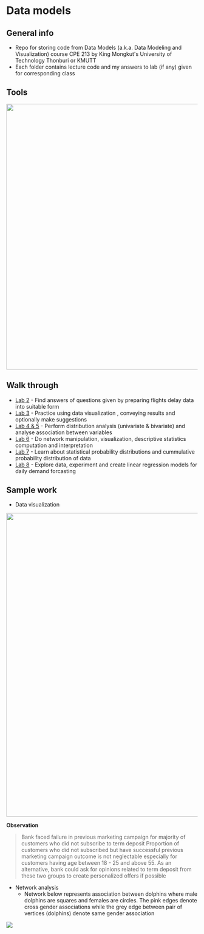 # Data models

## General info
- Repo for storing code from Data Models (a.k.a. Data Modeling and Visualization) course CPE 213 by King Mongkut's University of Technology Thonburi 
or KMUTT
- Each folder contains lecture code and my answers to lab (if any) given for corresponding class
 
## Tools
<img width=700 src="https://user-images.githubusercontent.com/57994731/157254262-e59bc86c-dc00-4cdc-9a50-c33624ca3a0a.png" />

## Walk through
- [Lab 2](https://github.com/ppkgtmm/data-models/blob/main/L2%20-%20Data%20preparation/Exercise.ipynb) - Find answers of questions given by preparing flights delay data into suitable form
- [Lab 3](https://github.com/ppkgtmm/data-models/blob/main/L3%20-%20Data%20visualization/Exercise.ipynb) - Practice using data visualization , conveying results and optionally make suggestions
- [Lab 4 & 5](https://github.com/ppkgtmm/data-models/blob/main/L4-5%20-%20Distribution%20and%20association%20analysis/Exercise.ipynb) - Perform distribution analysis (univariate & bivariate) and analyse association between variables
- [Lab 6](https://github.com/ppkgtmm/data-models/blob/main/L6%20-%20Network%20analysis/Exercise.ipynb) - Do network manipulation, visualization, descriptive statistics computation and interpretation
- [Lab 7](https://github.com/ppkgtmm/data-models/blob/main/L7%20-%20Model%20statistical%20distribution/Exercise.ipynb) - Learn about statistical probability distributions and cummulative probability distribution of data
- [Lab 8](https://github.com/ppkgtmm/data-models/blob/main/L8%20-%20Linear%20regression/Exercise.ipynb) - Explore data, experiment and create linear regression models for daily demand forcasting

## Sample work
- Data visualization

 <img width=800 src="https://user-images.githubusercontent.com/57994731/157262994-3748696d-650b-4751-8c17-d7afee234dde.png" />
 
 **Observation**
  > Bank faced failure in previous marketing campaign for majority of customers who did not subscribe to term deposit
  > Proportion of customers who did not subscribed but have successful previous marketing campaign outcome is not neglectable especially for customers having age between 18 - 25 and above 55. As an alternative, bank could ask for opinions related to term deposit from these two groups to create personalized offers if possible

- Network analysis
    - Network below represents association between dolphins where male dolphins are squares and females are circles. The pink edges denote cross gender associations while the grey edge between pair of vertices (dolphins) denote same gender association
<img src="https://user-images.githubusercontent.com/57994731/157267857-64954e25-7916-4f47-9bd4-1b6f9ad3376d.png" />

